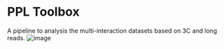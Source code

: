 # PPL Toolbox
A pipeline to analysis the multi-interaction datasets based on 3C and long reads.
![image](https://github.com/versarchey/PPL/edit/main/logo.png)
